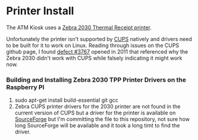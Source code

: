 # Printer Install
The ATM Kiosk uses a [Zebra 2030 Thermal Receipt printer](https://www.zebra.com/us/en/support-downloads/printers/kiosk/ttp2000.html).

Unfortunately the printer isn't supported by [CUPS](https://github.com/apple/cups/) natively and drivers need to be built for it to work on Linux. Reading through issues on the CUPS github page, I found [defect #3767](https://github.com/apple/cups/issues/3767) opened in 2011 that referenced why the Zebra 2030 didn't work with CUPS while falsely indicating it might work now. 



### Building and Installing Zebra 2030 TPP Printer Drivers on the Raspberry PI
1) sudo apt-get install build-essential git gcc
2) Zebra CUPS printer drivers for the 2030 printer are not found in the current version of CUPS but a driver for the printer is available on [SourceForge](https://sourceforge.net/projects/zebratechcups/files/) but I'm committing the file to this repository, not sure how long SourceForge will be available and it took a long timt to find the driver.



